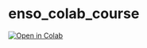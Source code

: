 # enso_colab_course

[![Open in Colab](https://colab.research.google.com/assets/colab-badge.svg)](https://colab.research.google.com/github/edukosm/enso_colab_course/blob/main/ENSO_Colab_Notebook.ipynb)

